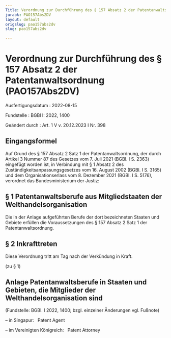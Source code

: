 ```yaml
---
Title: Verordnung zur Durchführung des § 157 Absatz 2 der Patentanwaltsordnung
jurabk: PAO157Abs2DV
layout: default
origslug: pao157abs2dv
slug: pao157abs2dv

---
```


# Verordnung zur Durchführung des § 157 Absatz 2 der Patentanwaltsordnung (PAO157Abs2DV)

Ausfertigungsdatum
:   2022-08-15

Fundstelle
:   BGBl I: 2022, 1400

Geändert durch
:   Art. 1 V v. 20.12.2023 I Nr. 398


## Eingangsformel

Auf Grund des § 157 Absatz 2 Satz 1 der Patentanwaltsordnung, der durch Artikel 3 Nummer 87 des Gesetzes vom 7. Juli 2021 (BGBl. I S. 2363) eingefügt worden ist, in Verbindung mit § 1 Absatz 2 des Zuständigkeitsanpassungsgesetzes vom 16. August 2002 (BGBl. I S. 3165) und dem Organisationserlass vom 8. Dezember 2021 (BGBl. I S. 5176), verordnet das Bundesministerium der Justiz:


## § 1 Patentanwaltsberufe aus Mitgliedstaaten der Welthandelsorganisation

Die in der Anlage aufgeführten Berufe der dort bezeichneten Staaten und Gebiete erfüllen die Voraussetzungen des § 157 Absatz 2 Satz 1 der Patentanwaltsordnung.


## § 2 Inkrafttreten

Diese Verordnung tritt am Tag nach der Verkündung in Kraft.

(zu § 1)

## Anlage Patentanwaltsberufe in Staaten und Gebieten, die Mitglieder der Welthandelsorganisation sind

(Fundstelle: BGBl. I 2022, 1400; bzgl. einzelner Änderungen vgl. Fußnote)

– in Singapur:   Patent Agent

– im Vereinigten Königreich:   Patent Attorney

